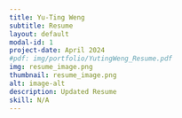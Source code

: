 ```yaml
---
title: Yu-Ting Weng
subtitle: Resume
layout: default
modal-id: 1
project-date: April 2024
#pdf: img/portfolio/YutingWeng_Resume.pdf
img: resume_image.png 
thumbnail: resume_image.png
alt: image-alt
description: Updated Resume
skill: N/A
---
```

